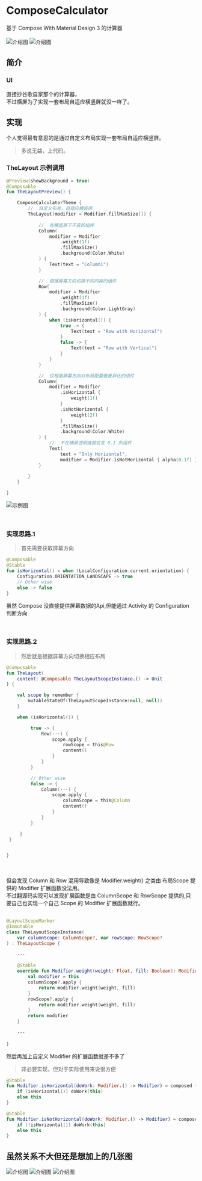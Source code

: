 # ComposeCalculator
基于 Compose With  Material Design 3 的计算器
<br>
<br>
![介绍图](https://github.com/kineks0-0/ComposeCalculator/blob/master/dosc/2022-08-17%20(11).webp?raw=true)
![介绍图](https://github.com/kineks0-0/ComposeCalculator/blob/master/dosc/2022-08-17%20(7).webp?raw=true)
<br>
## 简介
### UI
直接抄谷歌自家那个的计算器，    
不过横屏为了实现一套布局自适应横竖屏就没一样了。
## 实现
个人觉得最有意思的是通过自定义布局实现一套布局自适应横竖屏。
> 多说无益，上代码。
### TheLayout 示例调用
```kotlin
@Preview(showBackground = true)
@Composable
fun TheLayoutPreview() {

    ComposeCalculatorTheme {
        //  自定义布局，自适应横竖屏
        TheLayout(modifier = Modifier.fillMaxSize()) {
            
            //  在横竖屏下不变的组件
            Column(
                modifier = Modifier
                    .weight(1f)
                    .fillMaxSize()
                    .background(Color.White)
            ) {
                Text(text = "Column1")
            }

            //  根据屏幕方向切换不同内容的组件
            Row(
                modifier = Modifier
                    .weight(1f)
                    .fillMaxSize()
                    .background(Color.LightGray)
            ) {
                when (isHorizontal()) {
                    true -> {
                        Text(text = "Row with Horizontal")
                    }
                    false -> {
                        Text(text = "Row with Vertical")
                    }
                }
            }

            //  仅根据屏幕方向对布局配置做差异化的组件
            Column(
                modifier = Modifier
                    .isHorizontal {
                        weight(1f)
                    }
                    .isNotHorizontal {
                        weight(2f)
                    }
                    .fillMaxSize()
                    .background(Color.White)
            ) {
                //  不在横屏透明度就会变 0.1 的组件
                Text(
                    text = "Only Horizontal",
                    modifier = Modifier.isNotHorizontal { alpha(0.1f) })
            }
            
        }
    }

}
```

![示例图](https://github.com/kineks0-0/ComposeCalculator/blob/master/dosc/TheLayoutCodeExample.webp?raw=true)

<br>

### 实现思路.1
> 首先需要获取屏幕方向
```kotlin
@Composable
@Stable
fun isHorizontal() = when (LocalConfiguration.current.orientation) {
    Configuration.ORIENTATION_LANDSCAPE -> true
    // Other wise
    else -> false
}
```
虽然 Compose 没直接提供屏幕数据的Api,但能通过 Activity 的 Configuration 判断方向

<br>

### 实现思路.2
> 然后就是根据屏幕方向切换相应布局


```kotlin
@Composable
fun TheLayout(
    content: @Composable TheLayoutScopeInstance.() -> Unit
) {

    val scope by remember {
        mutableStateOf(TheLayoutScopeInstance(null, null))
    }

    when (isHorizontal()) {

         true -> {
             Row(···) {
                 scope.apply {
                     rowScope = this@Row
                     content()
                 }
             }
         }

         // Other wise
         false -> {
             Column(···) {
                 scope.apply {
                     columnScope = this@Column
                     content()
                 }
             }
         }

     }
 }


}
```
<br>
<br>
但会发现 Column 和 Row 混用导致像是 Modifier.weight() 之类由 布局Scope 提供的 Modifier 扩展函数没法用。
<br>
不过翻源码实现可以发现扩展函数是由 ColumnScope 和 RowScope 提供的,只要自己也实现一个自己 Scope 的 Modifier 扩展函数就行。
<br>
<br>

```kotlin
@LayoutScopeMarker
@Immutable
class TheLayoutScopeInstance(
    var columnScope: ColumnScope?, var rowScope: RowScope?
) : TheLayoutScope {

    ···
    
    @Stable
    override fun Modifier.weight(weight: Float, fill: Boolean): Modifier {
        val modifier = this
        columnScope?.apply {
            return modifier.weight(weight, fill)
        }
        rowScope?.apply {
            return modifier.weight(weight, fill)
        }
        return modifier
    }
    
    ···
    
}
```

然后再加上自定义 Modifier 的扩展函数就差不多了

> 非必要实现，但对于实际使用来说很方便

```kotlin
@Stable
fun Modifier.isHorizontal(doWork: Modifier.() -> Modifier) = composed {
    if (isHorizontal()) doWork(this)
    else this
}

@Stable
fun Modifier.isNotHorizontal(doWork: Modifier.() -> Modifier) = composed {
    if (!isHorizontal()) doWork(this)
    else this
}
```

## 虽然关系不大但还是想加上的几张图

![介绍图](https://github.com/kineks0-0/ComposeCalculator/blob/master/dosc/2022-08-17.webp?raw=true)
![介绍图](https://github.com/kineks0-0/ComposeCalculator/blob/master/dosc/2022-08-17%20(8).webp?raw=true)
![介绍图](https://github.com/kineks0-0/ComposeCalculator/blob/master/dosc/2022-08-17%20(10).webp?raw=true)
